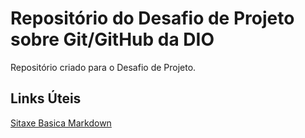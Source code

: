 # Repositório do Desafio de Projeto sobre Git/GitHub da DIO
Repositório criado para o Desafio de Projeto.


## Links Úteis
[Sitaxe Basica Markdown](https://www.markdownguide.org/basic-syntax/)
